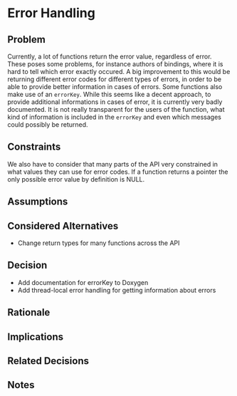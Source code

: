 # Error Handling

## Problem

Currently, a lot of functions return the error value, regardless of error. These poses some problems, for instance authors of bindings, where it is hard to tell which error exactly occured. A big improvement to this would be returning different error codes for different types of errors, in order to be able to provide better information in cases of errors. Some functions also make use of an `errorKey`. While this seems like a decent approach, to provide additional informations in cases of error, it is currently very badly documented. It is not really transparent for the users of the function, what kind of information is included in the `errorKey` and even which messages could possibly be returned.

## Constraints

We also have to consider that many parts of the API very constrained in what values they can use for error codes. If a function returns a pointer the only possible error value by definition is NULL.

## Assumptions

## Considered Alternatives

- Change return types for many functions across the API

## Decision

- Add documentation for errorKey to Doxygen
- Add thread-local error handling for getting information about errors

## Rationale

## Implications

## Related Decisions

## Notes
